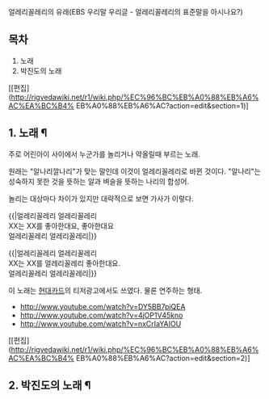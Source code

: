 얼레리꼴레리의 유래(EBS 우리말 우리글 - 얼레리꼴레리의 표준말을 아시나요?)

  

## 목차

    

1. 노래 
2. 박진도의 노래 

  

[[편집](http://rigvedawiki.net/r1/wiki.php/%EC%96%BC%EB%A0%88%EB%A6%AC%EA%BC%B4%
EB%A0%88%EB%A6%AC?action=edit&section=1)]

## 1. 노래 ¶

주로 어린아이 사이에서 누군가를 놀리거나 약올릴때 부르는 노래.

  

원래는 "알나리깔나리"가 맞는 말인데 이것이 얼레리꼴레리로 바뀐 것이다. "알나리"는 성숙하지 못한 것을 뜻하는 알과 벼슬을 뜻하는 나리의
합성어.

  

놀리는 대상마다 차이가 있지만 대략적으로 보면 가사가 이렇다.

  

{{|얼레리꼴레리 얼레리꼴레리  
XX는 XX를 좋아한대요, 좋아한대요  
얼레리꼴레리 얼레리꼴레리|}}

  

{{|얼레리꼴레리 얼레리꼴레리  
XX는 XX를 얼레리꼴레리 좋아한대요.  
얼레리꼴레리 얼레리꼴레리|}}

  

이 노래는 [현대카드](%ED%98%84%EB%8C%80%EC%B9%B4%EB%93%9C.md)의 티저광고에서도 쓰였다. 물론 연주하는
형태.  

  * <http://www.youtube.com/watch?v=DY5BB7piQEA>
  * <http://www.youtube.com/watch?v=4jOP1V45kno>
  * <http://www.youtube.com/watch?v=nxCrIaYAIOU>  

[[편집](http://rigvedawiki.net/r1/wiki.php/%EC%96%BC%EB%A0%88%EB%A6%AC%EA%BC%B4%
EB%A0%88%EB%A6%AC?action=edit&section=2)]

## 2. 박진도의 노래 ¶

